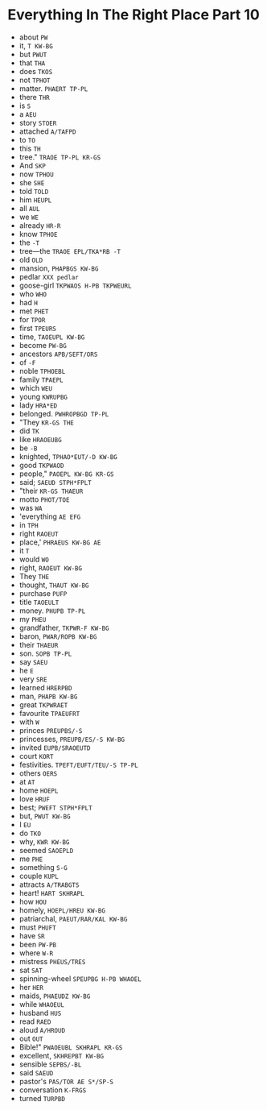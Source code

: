 # Everything In The Right Place Part 10

* about `PW`
* it, `T KW-BG`
* but `PWUT`
* that `THA`
* does `TKOS`
* not `TPHOT`
* matter. `PHAERT TP-PL`
* there `THR`
* is `S`
* a `AEU`
* story `STOER`
* attached `A/TAFPD`
* to `TO`
* this `TH`
* tree." `TRAOE TP-PL KR-GS`
* And `SKP`
* now `TPHOU`
* she `SHE`
* told `TOLD`
* him `HEUPL`
* all `AUL`
* we `WE`
* already `HR-R`
* know `TPHOE`
* the `-T`
* tree—the `TRAOE EPL/TKA*RB -T`
* old `OLD`
* mansion, `PHAPBGS KW-BG`
* pedlar `XXX pedlar`
* goose-girl `TKPWAOS H-PB TKPWEURL`
* who `WHO`
* had `H`
* met `PHET`
* for `TPOR`
* first `TPEURS`
* time, `TAOEUPL KW-BG`
* become `PW-BG`
* ancestors `APB/SEFT/ORS`
* of `-F`
* noble `TPHOEBL`
* family `TPAEPL`
* which `WEU`
* young `KWRUPBG`
* lady `HRA*ED`
* belonged. `PWHROPBGD TP-PL`
* "They `KR-GS THE`
* did `TK`
* like `HRAOEUBG`
* be `-B`
* knighted, `TPHAO*EUT/-D KW-BG`
* good `TKPWAOD`
* people," `PAOEPL KW-BG KR-GS`
* said; `SAEUD STPH*FPLT`
* "their `KR-GS THAEUR`
* motto `PHOT/TOE`
* was `WA`
* 'everything `AE EFG`
* in `TPH`
* right `RAOEUT`
* place,' `PHRAEUS KW-BG AE`
* it `T`
* would `WO`
* right, `RAOEUT KW-BG`
* They `THE`
* thought, `THAUT KW-BG`
* purchase `PUFP`
* title `TAOEULT`
* money. `PHUPB TP-PL`
* my `PHEU`
* grandfather, `TKPWR-F KW-BG`
* baron, `PWAR/ROPB KW-BG`
* their `THAEUR`
* son. `SOPB TP-PL`
* say `SAEU`
* he `E`
* very `SRE`
* learned `HRERPBD`
* man, `PHAPB KW-BG`
* great `TKPWRAET`
* favourite `TPAEUFRT`
* with `W`
* princes `PREUPBS/-S`
* princesses, `PREUPB/ES/-S KW-BG`
* invited `EUPB/SRAOEUTD`
* court `KORT`
* festivities. `TPEFT/EUFT/TEU/-S TP-PL`
* others `OERS`
* at `AT`
* home `HOEPL`
* love `HRUF`
* best; `PWEFT STPH*FPLT`
* but, `PWUT KW-BG`
* I `EU`
* do `TKO`
* why, `KWR KW-BG`
* seemed `SAOEPLD`
* me `PHE`
* something `S-G`
* couple `KUPL`
* attracts `A/TRABGTS`
* heart! `HART SKHRAPL`
* how `HOU`
* homely, `HOEPL/HREU KW-BG`
* patriarchal, `PAEUT/RAR/KAL KW-BG`
* must `PHUFT`
* have `SR`
* been `PW-PB`
* where `W-R`
* mistress `PHEUS/TRES`
* sat `SAT`
* spinning-wheel `SPEUPBG H-PB WHAOEL`
* her `HER`
* maids, `PHAEUDZ KW-BG`
* while `WHAOEUL`
* husband `HUS`
* read `RAED`
* aloud `A/HROUD`
* out `OUT`
* Bible!" `PWAOEUBL SKHRAPL KR-GS`
* excellent, `SKHREPBT KW-BG`
* sensible `SEPBS/-BL`
* said `SAEUD`
* pastor's `PAS/TOR AE S*/SP-S`
* conversation `K-FRGS`
* turned `TURPBD`
